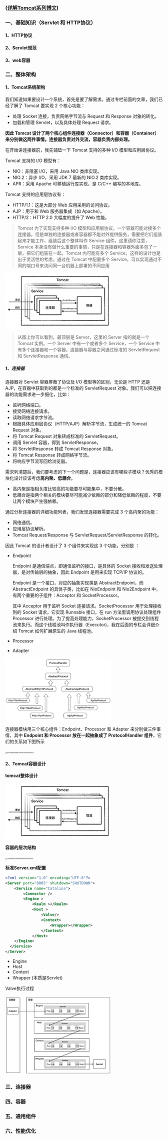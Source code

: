### ([详解Tomcat系列博文](https://www.cnblogs.com/tanshaoshenghao/p/10932306.html))



### 一、基础知识（Servlet 和 HTTP协议）

#### 1、HTTP协议

#### 2、Servlet规范

#### 3、web容器

### 二、整体架构

#### 1、Tomcat系统架构

我们知道如果要设计一个系统，首先是要了解需求。通过专栏前面的文章，我们已经了解了 Tomcat 要实现 2 个核心功能：

- 处理 Socket 连接，负责网络字节流与 Request 和 Response 对象的转化。
- 加载和管理 Servlet，以及具体处理 Request 请求。

**因此 Tomcat 设计了两个核心组件连接器（Connector）和容器（Container）来分别做这两件事情。连接器负责对外交流，容器负责内部处理。**

在开始讲连接器前，我先铺垫一下 Tomcat 支持的多种 I/O 模型和应用层协议。



Tomcat 支持的 I/O 模型有：

- NIO：非阻塞 I/O，采用 Java NIO 类库实现。
- NIO.2：异步 I/O，采用 JDK 7 最新的 NIO.2 类库实现。
- APR：采用 Apache 可移植运行库实现，是 C/C++ 编写的本地库。

Tomcat 支持的应用层协议有：

- HTTP/1.1：这是大部分 Web 应用采用的访问协议。
- AJP：用于和 Web 服务器集成（如 Apache）。
- HTTP/2：HTTP 2.0 大幅度的提升了 Web 性能。



> Tomcat 为了实现支持多种 I/O 模型和应用层协议，一个容器可能对接多个连接器。但是单独的连接器或者容器都不能对外提供服务，需要把它们组装起来才能工作，组装后这个整体叫作 Service 组件。这里请你注意，Service 本身没有做什么重要的事情，只是在连接器和容器外面多包了一层，把它们组装在一起。Tomcat 内可能有多个 Service，这样的设计也是出于灵活性的考虑。通过在 Tomcat 中配置多个 Service，可以实现通过不同的端口号来访问同一台机器上部署的不同应用

<img src=".\image\tomcat\ee880033c5ae38125fa91fb3c4f8cad6.jpg" alt="ee880033c5ae38125fa91fb3c4f8cad6" style="zoom:33%;" />

> 从图上你可以看到，最顶层是 Server，这里的 Server 指的就是一个 Tomcat 实例。一个 Server 中有一个或者多个 Service，一个 Service 中有多个连接器和一个容器。连接器与容器之间通过标准的 ServletRequest 和 ServletResponse 通信。



##### 1、连接器

连接器对 Servlet 容器屏蔽了协议及 I/O 模型等的区别，无论是 HTTP 还是 AJP，在容器中获取到的都是一个标准的 ServletRequest 对象。我们可以把连接器的功能需求进一步细化，比如：

- 监听网络端口。
- 接受网络连接请求。
- 读取网络请求字节流。
- 根据具体应用层协议（HTTP/AJP）解析字节流，生成统一的 Tomcat Request 对象。
- 将 Tomcat Request 对象转成标准的 ServletRequest。
- 调用 Servlet 容器，得到 ServletResponse。
- 将 ServletResponse 转成 Tomcat Response 对象。
- 将 Tomcat Response 转成网络字节流。
- 将响应字节流写回给浏览器。

需求列清楚后，我们要考虑的下一个问题是，连接器应该有哪些子模块？优秀的模块化设计应该考虑**高内聚、低耦合**。

- 高内聚是指相关度比较高的功能要尽可能集中，不要分散。
- 低耦合是指两个相关的模块要尽可能减少依赖的部分和降低依赖的程度，不要让两个模块产生强依赖。

通过分析连接器的详细功能列表，我们发现连接器需要完成 3 个高内聚的功能：

- 网络通信。
- 应用层协议解析。
- Tomcat Request/Response 与 ServletRequest/ServletResponse 的转化。



因此 Tomcat 的设计者设计了 3 个组件来实现这 3 个功能，分别是 ：

- Endpoint

  Endpoint 是通信端点，即通信监听的接口，是具体的 Socket 接收和发送处理器，是对传输层的抽象，因此 Endpoint 是用来实现 TCP/IP 协议的。

  

  Endpoint 是一个接口，对应的抽象实现类是 AbstractEndpoint，而 AbstractEndpoint 的具体子类，比如在 NioEndpoint 和 Nio2Endpoint 中，有两个重要的子组件：Acceptor 和 SocketProcessor。

  

  其中 Acceptor 用于监听 Socket 连接请求。SocketProcessor 用于处理接收到的 Socket 请求，它实现 Runnable 接口，在 run 方法里调用协议处理组件 Processor 进行处理。为了提高处理能力，SocketProcessor 被提交到线程池来执行。而这个线程池叫作执行器（Executor)，我在后面的专栏会详细介绍 Tomcat 如何扩展原生的 Java 线程池。

- Processor 

-  Adapter

<img src=".\image\tomcat\13850ee56c3f09cbabe9892e84502155.jpg" alt="13850ee56c3f09cbabe9892e84502155" style="zoom: 33%;" />





连接器模块用三个核心组件：Endpoint、Processor 和 Adapter 来分别做三件事情，其中 **Endpoint 和 Processor 放在一起抽象成了 ProtocolHandler 组件**，它们的关系如下图所示

<img src="G:\personal\learning-md\image\tomcat\6eeaeb93839adcb4e76c15ee93f545ce.jpg" alt="6eeaeb93839adcb4e76c15ee93f545ce" style="zoom:33%;" />



#### 2、Tomcat容器设计



**tomcat整体设计**

<img src=".\image\tomcat\ee880033c5ae38125fa91fb3c4f8cad6.jpg" alt="ee880033c5ae38125fa91fb3c4f8cad6" style="zoom:33%;" />



**容器的层次结构**

<img src="G:\personal\learning-md\image\tomcat\cc968a11925591df558da0e7393f06ed.jpg" alt="cc968a11925591df558da0e7393f06ed" style="zoom:33%;" />

**标准Server.xml配置**

```xml
<?xml version="1.0" encoding="UTF-8"?>
<Server port="8005" shutdown="SHUTDOWN">
	<Service name="Catalina">
    	<Connector /> 
        <Engine >
            <Realm ></Realm>
            <Host >
                <Valve/>
                <Context>
                    <Wrapper></Wrapper>
                </Context>
            </Host>
    </Engine>
  </Service>
</Server>
```



- Engine
- Host
- Context
- Wrapper (本质是Servlet)





Valve执行过程

<img src=".\image\tomcat\b014ecce1f64b771bd58da62c05162ca.jpg" alt="b014ecce1f64b771bd58da62c05162ca" style="zoom:33%;" />



### 三、连接器





### 四、容器

### 五、通用组件

### 六、性能优化


